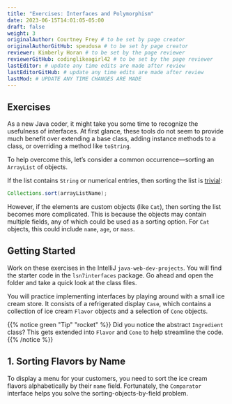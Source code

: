 ```yaml
---
title: "Exercises: Interfaces and Polymorphism"
date: 2023-06-15T14:01:05-05:00
draft: false
weight: 3
originalAuthor: Courtney Frey # to be set by page creator
originalAuthorGitHub: speudusa # to be set by page creator
reviewer: Kimberly Horan # to be set by the page reviewer
reviewerGitHub: codinglikeagirl42 # to be set by the page reviewer
lastEditor: # update any time edits are made after review
lastEditorGitHub: # update any time edits are made after review
lastMod: # UPDATE ANY TIME CHANGES ARE MADE
---
```


## Exercises

As a new Java coder, it might take you some time to recognize the usefulness of interfaces. At first glance, these tools do not seem to provide much benefit over extending a base class, adding instance methods to a class, or overriding a method like `toString`.

To help overcome this, let’s consider a common occurrence—sorting an `ArrayList` of objects.
<!-- TODO: link to table ArrayList methods in 3.4 -->
If the list contains `String` or numerical entries, then sorting the list is [trivial](TODO):
   ```java
   Collections.sort(arrayListName);
   ```

However, if the elements are custom objects (like `Cat`), then sorting the list becomes more complicated. This is because the objects may contain multiple fields, any of which could be used as a sorting option. For `Cat` objects, this could include `name`, `age`, or `mass`.

## Getting Started

Work on these exercises in the IntelliJ `java-web-dev-projects`. You will find the starter code in the `lsn7interfaces` package. Go ahead and open the folder and take a quick look at the class files.

You will practice implementing interfaces by playing around with a small ice cream store. It consists of a refrigerated display `Case`, which contains a collection of ice cream `Flavor` objects and a selection of `Cone` objects.

{{% notice green "Tip" "rocket" %}} 
 Did you notice the abstract `Ingredient` class? This gets extended into `Flavor` and `Cone` to help streamline the code.
{{% /notice %}}

## 1. Sorting Flavors by Name

To display a menu for your customers, you need to sort the ice cream flavors alphabetically by their `name` field. Fortunately, the `Comparator` interface helps you solve the sorting-objects-by-field problem.



